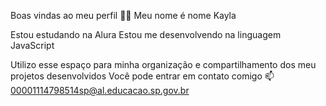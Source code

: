 Boas vindas ao meu perfil 💙💙
Meu nome é nome Kayla

Estou estudando na Alura
Estou me desenvolvendo na linguagem JavaScript

Utilizo esse espaço para minha organização e compartilhamento dos meu projetos desenvolvidos
Você pode entrar em contato comigo 📫
00001114798514sp@al.educacao.sp.gov.br
